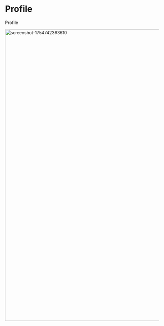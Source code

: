 # Profile
Profile

<img width="1912" height="954" alt="screenshot-1754742363610" src="https://github.com/user-attachments/assets/01431deb-8f5a-41da-a9de-a7636d9269e5" />

